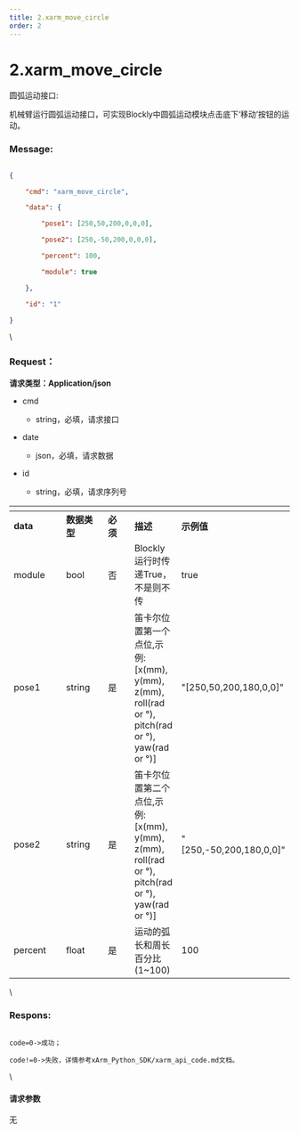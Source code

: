```yaml
---
title: 2.xarm_move_circle
order: 2
---
```

# 2.xarm\_move\_circle



  



圆弧运动接口:

机械臂运行圆弧运动接口，可实现Blockly中圆弧运动模块点击底下‘移动’按钮的运动。



### Message:  



```json

{

    "cmd": "xarm_move_circle",

    "data": {

        "pose1": [250,50,200,0,0,0],

        "pose2": [250,-50,200,0,0,0],

        "percent": 100, 

        "module": true

    },

    "id": "1"

}

```



\





### Request：  



**请求类型：Application/json**



* cmd

  * string，必填，请求接口

* date

  * json，必填，请求数据

* id

  * string，必填，请求序列号



<table data-header-hidden><thead><tr><th width="134"></th><th width="105"></th><th width="75"></th><th></th><th></th></tr></thead><tbody><tr><td><strong>data</strong></td><td><strong>数据类型</strong></td><td><strong>必须</strong></td><td><strong>描述</strong></td><td><strong>示例值</strong></td></tr><tr><td>module</td><td>bool</td><td>否</td><td>Blockly运行时传递True，不是则不传</td><td>true</td></tr><tr><td>pose1</td><td>string</td><td>是</td><td>笛卡尔位置第一个点位,示例: [x(mm), y(mm), z(mm), roll(rad or °), pitch(rad or °), yaw(rad or °)]</td><td>"[250,50,200,180,0,0]"</td></tr><tr><td>pose2</td><td>string</td><td>是</td><td>笛卡尔位置第二个点位,示例: [x(mm), y(mm), z(mm), roll(rad or °), pitch(rad or °), yaw(rad or °)]</td><td>"[250,-50,200,180,0,0]"</td></tr><tr><td>percent</td><td>float</td><td>是</td><td>运动的弧长和周长百分比(1~100)</td><td>100</td></tr></tbody></table>



\





### Respons:  



```

code=0->成功；

code!=0->失败，详情参考xArm_Python_SDK/xarm_api_code.md文档。

```



\





#### 请求参数



无
